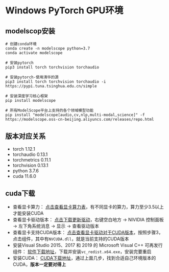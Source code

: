 # Windows PyTorch GPU环境

## modelscop安装

```shell
# 创建conda环境
conda create -n modelscope python=3.7
conda activate modelscope

# 安装pytorch
pip3 install torch torchvision torchaudio

# 安装pytorch-使用清华的源
pip3 install torch torchvision torchaudio -i https://pypi.tuna.tsinghua.edu.cn/simple

# 安装深度学习核心框架
pip install modelscope

# 所有ModelScope平台上支持的各个领域模型功能
pip install "modelscope[audio,cv,nlp,multi-modal,science]" -f https://modelscope.oss-cn-beijing.aliyuncs.com/releases/repo.html
```

## 版本对应关系

- torch           1.12.1
- torchaudio      0.13.1
- torchmetrics    0.11.1
- torchvision     0.13.1
- python          3.7.6
- cuda            11.6.0

## cuda下载

- 查看显卡算力： [点击查看显卡算力表](https://developer.nvidia.com/cuda-gpus)，有不同显卡的算力，算力至少3.5以上才能安装CUDA
- 查看显卡驱动版本： [点击下载更新驱动](https://www.nvidia.com/Download/index.aspx)，右键空白地方 -> NIVIDIA 控制面板 -> 左下角系统消息 -> 显示 -> 查看驱动版本
- 查看显卡支持CUDA版本： [点击查看显卡驱动对于CUDA版本](https://docs.nvidia.com/cuda/archive/10.0/cuda-toolkit-release-notes/index.html)，按照步骤3，点击组件，其中有`NVCUDA.dll`，就是当前支持的CUDA版本
- 安装Visual Studio 2015、2017 和 2019 的 Microsoft Visual C++ 可再发行组件： [软件下载地址](https://support.microsoft.com/zh-cn/help/2977003/the-latest-supported-visual-c-downloads)，下载并安装`vc_redist.x64.exe`，安装完要重启
- 安装CUDA： [CUDA下载地址](https://developer.nvidia.com/cuda-toolkit-archive)，通过上面几步，找到合适自己环境版本的CUDA，**版本一定要对得上**
